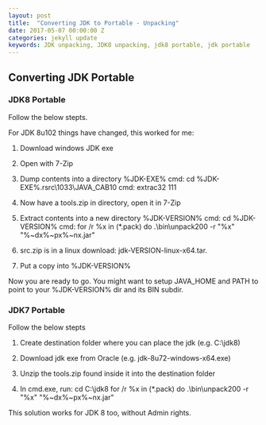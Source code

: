 ```yaml
---
layout: post
title:  "Converting JDK to Portable - Unpacking"
date: 2017-05-07 00:00:00 Z
categories: jekyll update
keywords: JDK unpacking, JDK8 unpacking, jdk8 portable, jdk portable
---
```


## Converting JDK Portable



### JDK8 Portable

Follow the below stepts.

For JDK 8u102 things have changed, this worked for me:

1) Download windows JDK exe

2) Open with 7-Zip

3) Dump contents into a directory %JDK-EXE%
	cmd: cd %JDK-EXE%.rsrc\1033\JAVA_CAB10
	cmd: extrac32 111

4) Now have a tools.zip in directory, open it in 7-Zip

5) Extract contents into a new directory %JDK-VERSION%
	cmd: cd %JDK-VERSION%
	cmd: for /r %x in (*.pack) do .\bin\unpack200 -r "%x" "%~dx%~px%~nx.jar"

6) src.zip is in a linux download: jdk-VERSION-linux-x64.tar.

7) Put a copy into %JDK-VERSION%

Now you are ready to go. You might want to setup JAVA_HOME and PATH to point to your %JDK-VERSION% dir and its BIN subdir.


### JDK7 Portable

Follow the below stepts 

1) Create destination folder where you can place the jdk (e.g. C:\jdk8)

2) Download jdk exe from Oracle (e.g. jdk-8u72-windows-x64.exe)

3) Unzip the tools.zip found inside it into the destination folder

4) In cmd.exe, run:
      cd C:\jdk8
      for /r %x in (*.pack) do .\bin\unpack200 -r "%x" "%~dx%~px%~nx.jar"

This solution works for JDK 8 too, without Admin rights.



[jekyll]:      http://jekyllrb.com
[jekyll-gh]:   https://github.com/jekyll/jekyll
[jekyll-help]: https://github.com/jekyll/jekyll-help
[frontmatter]: http://jekyllrb.com/docs/frontmatter/
[github-easybook]: https://github.com/laobubu/jekyll-theme-EasyBook
